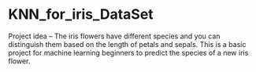 # KNN_for_iris_DataSet
Project idea – The iris flowers have different species and you can distinguish them based on the length of petals and sepals.  This is a basic project for machine learning beginners to predict the species of a new iris flower.
